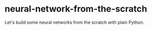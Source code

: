 # neural-network-from-the-scratch
Let's build some neural networks from the scratch with plain Python.
